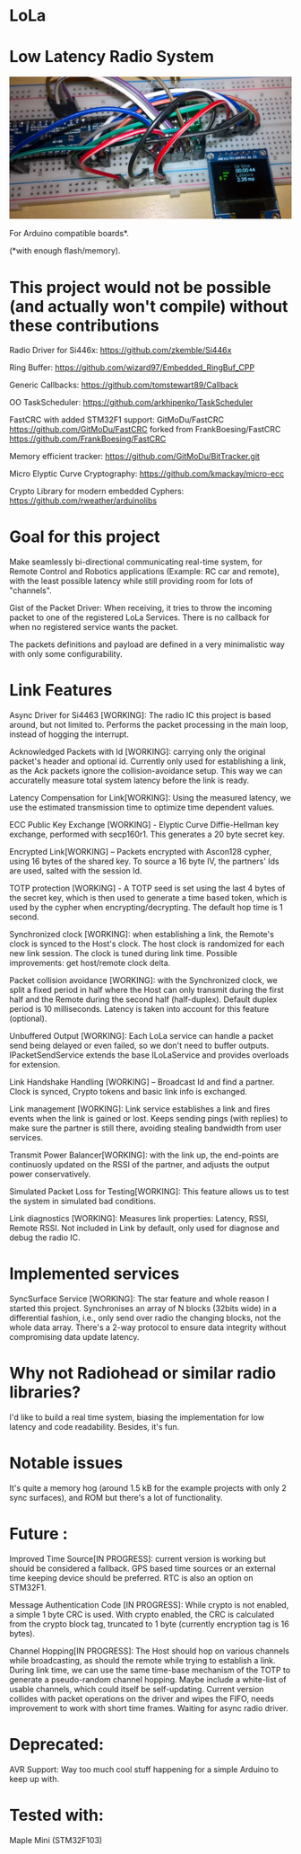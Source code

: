 # LoLa 

  

# Low Latency Radio System 

![](https://raw.githubusercontent.com/GitMoDu/LoLa/master/media/First_tests.jpg)



For Arduino compatible boards*.

(*with enough flash/memory). 
  

# This project would not be possible (and actually won't compile) without these contributions

 
Radio Driver for Si446x: https://github.com/zkemble/Si446x 

Ring Buffer: https://github.com/wizard97/Embedded_RingBuf_CPP 

Generic Callbacks: https://github.com/tomstewart89/Callback 

OO TaskScheduler: https://github.com/arkhipenko/TaskScheduler

FastCRC with added STM32F1 support: GitMoDu/FastCRC https://github.com/GitMoDu/FastCRC
    forked from FrankBoesing/FastCRC https://github.com/FrankBoesing/FastCRC

Memory efficient tracker: https://github.com/GitMoDu/BitTracker.git

Micro Elyptic Curve Cryptography: https://github.com/kmackay/micro-ecc

Crypto Library for modern embedded Cyphers: https://github.com/rweather/arduinolibs





# Goal for this project

Make seamlessly bi-directional communicating real-time system, for Remote Control and Robotics applications (Example: RC car and remote), with the least possible latency while still providing room for lots of "channels".

Gist of the Packet Driver: 
When receiving, it tries to throw the incoming packet to one of the registered LoLa Services. There is no callback for when no registered service wants the packet. 

The packets definitions and payload are defined in a very minimalistic way with only some configurability.
  


# Link Features

Async Driver for Si4463 [WORKING]: The radio IC this project is based around, but not limited to. Performs the packet processing in the main loop, instead of hogging the interrupt.

Acknowledged Packets with Id [WORKING]: carrying only the original packet's header and optional id. Currently only used for establishing a link, as the Ack packets ignore the collision-avoidance setup. This way we can accuratelly measure total system latency before the link is ready.

Latency Compensation for Link[WORKING]: Using the measured latency, we use the estimated transmission time to optimize time dependent values.

ECC Public Key Exchange [WORKING] - Elyptic Curve Diffie-Hellman key exchange, performed with secp160r1. This generates a 20 byte secret key.

Encrypted Link[WORKING] – Packets encrypted with Ascon128 cypher, using 16 bytes of the shared key. To source a 16 byte IV, the partners' Ids are used, salted with the session Id.

TOTP protection [WORKING] - A TOTP seed is set using the last 4 bytes of the secret key, which is then used to generate a time based token, which is used by the cypher when encrypting/decrypting. The default hop time is 1 second.

Synchronized clock [WORKING]: when establishing a link, the Remote's clock is synced to the Host's clock. The host clock is randomized for each new link session. The clock is tuned during link time. Possible improvements: get host/remote clock delta.

Packet collision avoidance [WORKING]: with the Synchronized clock, we split a fixed period in half where the Host can only transmit during the first half and the Remote during the second half (half-duplex). Default duplex period is 10 milliseconds. Latency is taken into account for this feature (optional).

Unbuffered Output [WORKING]: Each LoLa service can handle a packet send being delayed or even failed, so we don't need to buffer outputs. IPacketSendService extends the base ILoLaService and provides overloads for extension.

Link Handshake Handling [WORKING] – Broadcast Id and find a partner. Clock is synced, Crypto tokens and basic link info is exchanged.

Link management [WORKING]: Link service establishes a link and fires events when the link is gained or lost. Keeps sending pings (with replies) to make sure the partner is still there, avoiding stealing bandwidth from user services.

Transmit Power Balancer[WORKING]: with the link up, the end-points are continuosly updated on the RSSI of the partner, and adjusts the output power conservatively.

Simulated Packet Loss for Testing[WORKING]: This feature allows us to test the system in simulated bad conditions.

Link diagnostics [WORKING]: Measures link properties: Latency, RSSI, Remote RSSI. Not included in Link by default, only used for diagnose and debug the radio IC.


# Implemented services

SyncSurface Service [WORKING]: The star feature and whole reason I started this project. Synchronises an array of N blocks (32bits wide) in a differential fashion, i.e., only send over radio the changing blocks, not the whole data array. There's a 2-way protocol to ensure data integrity without compromising data update latency.


# Why not Radiohead or similar radio libraries? 

I'd like to build a real time system, biasing the implementation for low latency and code readability. Besides, it's fun. 

 


# Notable issues

It's quite a memory hog (around 1.5 kB for the example projects with only 2 sync surfaces), and ROM but there's a lot of functionality. 

 


# Future : 
Improved Time Source[IN PROGRESS]: current version is working but should be considered a fallback. GPS based time sources or an external time keeping device should be preferred. RTC is also an option on STM32F1.

Message Authentication Code [IN PROGRESS]: While crypto is not enabled, a simple 1 byte CRC is used. With crypto enabled, the CRC is calculated from the crypto block tag, truncated to 1 byte (currently encryption tag is 16 bytes).

Channel Hopping[IN PROGRESS]: The Host should hop on various channels while broadcasting, as should the remote while trying to establish a link. During link time, we can use the same time-base mechanism of the TOTP to generate a pseudo-random channel hopping. Maybe include a white-list of usable channels, which could itself be self-updating. Current version collides with packet operations on the driver and wipes the FIFO, needs improvement to work with short time frames. Waiting for async radio driver.


# Deprecated:

AVR Support: Way too much cool stuff happening for a simple Arduino to keep up with.


# Tested with: 

Maple Mini (STM32F103)

